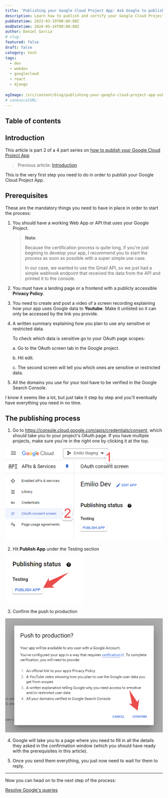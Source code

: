 ```yaml
---
title: 'Publishing your Google Cloud Project App: Ask Google to publish your app'
description: Learn how to publish and certify your Google Cloud Project App.
pubDatetime: 2023-03-19T00:00:00Z
modDatetime: 2024-05-24T00:00:00Z
author: Daniel Garcia
# slug:
featured: false
draft: false
category: tech
tags:
  - dev
  - webdev
  - googlecloud
  - react
  - django

ogImage: /src/content/blog/publishing-your-google-cloud-project-app-ask-for-your-google-app-to-be-published/cover.png
# canonicalURL:
---
```


## Table of contents

## Introduction

This article is part 2 of a 4 part series on [how to publish your Google Cloud Project App](/blog/publishing-your-google-cloud-project-app/)

> Previous article: [Introduction](/blog/publishing-your-google-cloud-project-app/)

This is the very first step you need to do in order to publish your Google Cloud Project App.

## Prerequisites

These are the mandatory things you need to have in place in order to start the process:

1. You should have a working Web App or API that uses your Google Project.

   > **Note**:
   >
   > Because the certification process is quite long, if you're just begining to develop your app, I recommend you to start the process as soon as possible with a super simple use case.
   >
   > In our case, we wanted to use the Gmail API, so we just had a simple webhook endpoint that received the data from the API and printed it to the console.

2. You must have a landing page or a frontend with a publicly accessible **Privacy Policy**.

3. You need to create and post a video of a screen recording explaining how your app uses Google data to **Youtube**. Make it unlisted so it can only be accessed by the link you provide.

4. A written summary explaining how you plan to use any sensitive or restricted data.

   To check which data is sensitive go to your OAuth page scopes:

   a. Go to the OAuth screen tab in the Google project.

   b. Hit edit.

   c. The second screen will tell you which ones are sensitive or restricted data.

5. All the domains you use for your tool have to be verified in the Google Search Console.

I know it seems like a lot, but just take it step by step and you'll eventually have everything you need in no time.

## The publishing process

1. Go to [https://console\.cloud\.google\.com/apis/credentials/consent](https://console.cloud.google.com/apis/credentials/consent), which should take you to your project's OAuth page. If you have multiple projects, make sure you're in the right one by clicking it at the top.

![OAuth screen](./oauth-screen.png)

2. Hit **Publish App** under the Testing section

![Publish App button](./publish-app-button.png)

3. Confirm the push to production

![Confirm Push to Production](./confirm.png)

4. Google will take you to a page where you need to fill in all the details they asked in the confirmation window (which you should have ready with the prerequisites in this article).

5. Once you send them everything, you just now need to wait for them to reply.

---

Now you can head on to the next step of the process:

[Resolve Google's queries](/blog/publishing-your-google-cloud-project-app-resolve-google-queries/)
